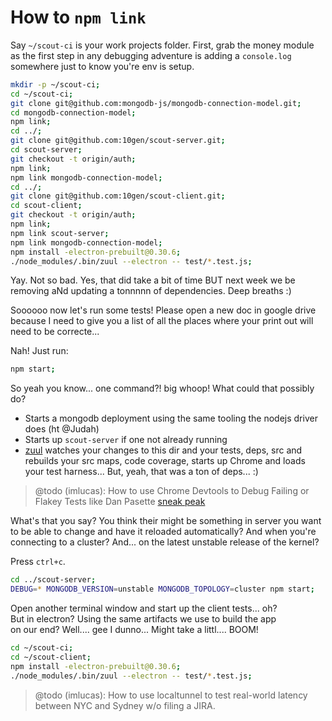 # How to `npm link`

Say `~/scout-ci` is your work projects folder.
First, grab the money module as the first step in
any debugging adventure is adding a `console.log`
somewhere just to know you're env is setup.

```bash
mkdir -p ~/scout-ci;
cd ~/scout-ci;
git clone git@github.com:mongodb-js/mongodb-connection-model.git;
cd mongodb-connection-model;
npm link;
cd ../;
git clone git@github.com:10gen/scout-server.git;
cd scout-server;
git checkout -t origin/auth;
npm link;
npm link mongodb-connection-model;
cd ../;
git clone git@github.com:10gen/scout-client.git;
cd scout-client;
git checkout -t origin/auth;
npm link;
npm link scout-server;
npm link mongodb-connection-model;
npm install -electron-prebuilt@0.30.6;
./node_modules/.bin/zuul --electron -- test/*.test.js;
```

Yay.  Not so bad.  Yes, that did take a bit of time BUT
next week we be removing aNd updating a tonnnnn of dependencies.
Deep breaths :)

Soooooo now let's run some tests!  Please open a new doc
in google drive because I need to give you a list of
all the places where your print out will need to be correcte...

Nah! Just run:

```bash
npm start;
```

So yeah you know... one command?! big whoop! What could that possibly do?

- Starts a mongodb deployment using the same tooling the nodejs
 driver does (ht @Judah)
- Starts up `scout-server` if one not already running
- [zuul](http://npm.im/zuul) watches your changes to this dir and
 your tests, deps, src and rebuilds your src maps, code coverage,
 starts up Chrome and loads your test harness... But, yeah, that
  was a ton of deps... :)

> @todo (imlucas): How to use Chrome Devtools to Debug Failing or Flakey
> Tests like Dan Pasette [sneak peak](https://cldup.com/745nt7Jca_-1200x1200.png)

What's that you say?  You think their might be something in server
you want to be able to change and have it reloaded automatically?
And when you're connecting to a cluster?
And... on the latest unstable release of the kernel?

Press `ctrl+c`.

```bash
cd ../scout-server;
DEBUG=* MONGODB_VERSION=unstable MONGODB_TOPOLOGY=cluster npm start;
```

Open another terminal window and start up the client tests... oh?  
But in electron? Using the same artifacts we use to build the app  
on our end?  Well.... gee I dunno... Might take a littl.... BOOM!

```bash
cd ~/scout-ci;
cd ~/scout-client;
npm install -electron-prebuilt@0.30.6;
./node_modules/.bin/zuul --electron -- test/*.test.js;
```

> @todo (imlucas): How to use localtunnel to test real-world
> latency between NYC and Sydney w/o filing a JIRA.
